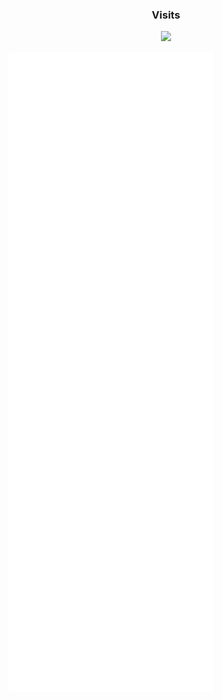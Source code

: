 ### <p align="center">Visits</p>
<p align="center">
  <img src="https://profile-counter.glitch.me/exersalza/count.svg" />
</p>


![Metrics](https://github.com/exersalza/exersalza/blob/main/github-metrics.svg)
